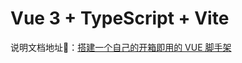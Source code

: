 # Vue 3 + TypeScript + Vite

说明文档地址🩷：[搭建一个自己的开箱即用的 VUE 脚手架](https://juejin.cn/post/7485677817868140559)
